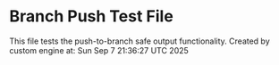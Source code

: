 # Branch Push Test File
This file tests the push-to-branch safe output functionality.
Created by custom engine at: Sun Sep  7 21:36:27 UTC 2025
